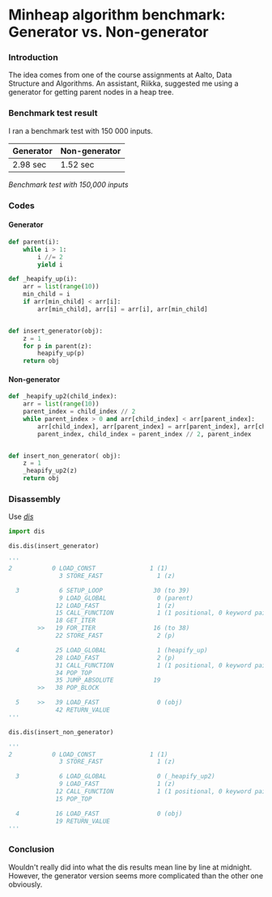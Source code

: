 # Minheap algorithm benchmark: Generator vs. Non-generator

### Introduction
The idea comes from one of the course assignments at Aalto, Data Structure and Algorithms.
An assistant, Riikka, suggested me using a generator for getting parent nodes in a heap tree.

### Benchmark test result
I ran a benchmark test with 150 000 inputs.

Generator | Non-generator
----------|--------------
2.98 sec | 1.52 sec
*Benchmark test with 150,000 inputs*

### Codes
#### Generator
```python
def parent(i):
    while i > 1:
        i //= 2
        yield i

def _heapify_up(i):
    arr = list(range(10))
    min_child = i
    if arr[min_child] < arr[i]:
        arr[min_child], arr[i] = arr[i], arr[min_child]


def insert_generator(obj):
    z = 1
    for p in parent(z):
        heapify_up(p)
    return obj
```

#### Non-generator
```python
def _heapify_up2(child_index):
    arr = list(range(10))
    parent_index = child_index // 2
    while parent_index > 0 and arr[child_index] < arr[parent_index]:
        arr[child_index], arr[parent_index] = arr[parent_index], arr[child_index]
        parent_index, child_index = parent_index // 2, parent_index


def insert_non_generator( obj):
    z = 1
    _heapify_up2(z)
    return obj
```

### Disassembly
Use [*dis*](https://docs.python.org/2/library/dis.html)
```python
import dis

dis.dis(insert_generator)

'''
2           0 LOAD_CONST               1 (1)
              3 STORE_FAST               1 (z)

  3           6 SETUP_LOOP              30 (to 39)
              9 LOAD_GLOBAL              0 (parent)
             12 LOAD_FAST                1 (z)
             15 CALL_FUNCTION            1 (1 positional, 0 keyword pair)
             18 GET_ITER
        >>   19 FOR_ITER                16 (to 38)
             22 STORE_FAST               2 (p)

  4          25 LOAD_GLOBAL              1 (heapify_up)
             28 LOAD_FAST                2 (p)
             31 CALL_FUNCTION            1 (1 positional, 0 keyword pair)
             34 POP_TOP
             35 JUMP_ABSOLUTE           19
        >>   38 POP_BLOCK

  5     >>   39 LOAD_FAST                0 (obj)
             42 RETURN_VALUE
'''
```

```python
dis.dis(insert_non_generator)

'''
2           0 LOAD_CONST               1 (1)
              3 STORE_FAST               1 (z)

  3           6 LOAD_GLOBAL              0 (_heapify_up2)
              9 LOAD_FAST                1 (z)
             12 CALL_FUNCTION            1 (1 positional, 0 keyword pair)
             15 POP_TOP

  4          16 LOAD_FAST                0 (obj)
             19 RETURN_VALUE
'''
```

### Conclusion
Wouldn't really did into what the dis results mean line by line at midnight. However, the generator version seems more complicated than the other one obviously.
